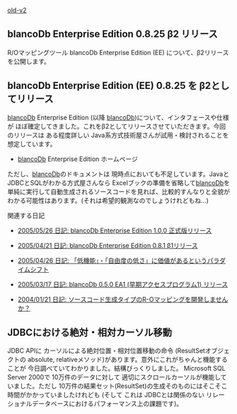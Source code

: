[old-v2](ig050511-orig.html)

## blancoDb Enterprise Edition 0.8.25 β2 リリース

R/Oマッピングツール blancoDb Enterprise Edition (EE) について、β2リリースを公開します。

## blancoDb Enterprise Edition (EE) 0.8.25 を β2としてリリース

[blancoDb](http://www.igapyon.jp/blanco/blancodb.html) Enterprise Edition (以降 [blancoDb](http://www.igapyon.jp/blanco/blancodb.html))について、インタフェースや仕様が ほぼ確定してきました。これをβ2としてリリースさせていただきます。今回のリリースは ある程度詳しい Java系方式技術屋さんが試用・検討されることを想定しています。

* [blancoDb](http://www.igapyon.jp/blanco/blancodb.html) Enterprise Edition ホームページ

ただし、[blancoDb](http://www.igapyon.jp/blanco/blancodb.html)のドキュメントは 現時点においても不足しています。JavaとJDBCとSQLがわかる方式屋さんなら
Excelブックの準備を省略して[blancoDb](http://www.igapyon.jp/blanco/blancodb.html)を単純に実行して自動生成されるソースコードを見れば、比較的すんなりと全貌がわかる可能性はあります。(それは希望的観測なのでしょうけれどもね…)

関連する日記

* [2005/05/26 日記: blancoDb Enterprise Edition 1.0.0 正式版リリース](ig050526.html)
  
* [2005/04/21 日記: blancoDb Enterprise Edition 0.8.1 β1リリース](ig050421.html)
  
* [2005/04/26 日記: 「低機能」・「自由度の低さ」に価値があるというパラダイムシフト](ig050426.html)
  
* [2005/03/17 日記: blancoDb 0.5.0 EA1 (早期アクセスプログラム1) リリース](ig050317.html)
  
* [2004/01/21 日記: ソースコード生成タイプのR-Oマッピングを開発しませんか？](../2004/ig040121.html)

## JDBCにおける絶対・相対カーソル移動

JDBC APIに カーソルによる絶対位置・相対位置移動の命令 (ResultSetオブジェクトの absolute, relativeメソッド)があります。意外にこれがちゃんと機能することが 今日調べていてわかりました。結構びっくりしました。
Microsoft SQL Server 2000で 10万件のデータに対して 適切にスクロールカーソルが機能していました。ただし 10万件の結果セット(ResultSet)の生成そのものにはそこそこ時間がかかっていましたけれども (そして これは JDBCとは関係のない リレーショナルデータベースにおけるパフォーマンス上の課題です)。